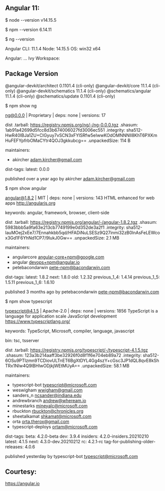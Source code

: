 Angular 11:
-----------

$ node --version
v14.15.5

$ npm --version
6.14.11

$ ng --version

Angular CLI: 11.1.4
Node: 14.15.5
OS: win32 x64

Angular:
...
Ivy Workspace:

Package                      Version
------------------------------------------------------
@angular-devkit/architect    0.1101.4 (cli-only)
@angular-devkit/core         11.1.4 (cli-only)
@angular-devkit/schematics   11.1.4 (cli-only)
@schematics/angular          11.1.4 (cli-only)
@schematics/update           0.1101.4 (cli-only)


$ npm show ng

ng@0.0.0 | Proprietary | deps: none | versions: 17

dist
.tarball: https://registry.npmjs.org/ng/-/ng-0.0.0.tgz
.shasum: 1ab91a42699d5fcc8d3b674006027fd3006ec551
.integrity: sha512-HwR40IBJa1ZU+CIGyuy7vSCN3xFYlSRfw5eIwwKOdOMNNNIl8KhT6PXKmHuFEFYpfrbOMaCYtr4QOJ3gkkubcg==
.unpackedSize: 114 B

maintainers:
- akircher <adam.kircher@gmail.com>

dist-tags:
latest: 0.0.0

published over a year ago by akircher <adam.kircher@gmail.com>

$ npm show angular

angular@1.8.2 | MIT | deps: none | versions: 143
HTML enhanced for web apps
http://angularjs.org

keywords: angular, framework, browser, client-side

dist
.tarball: https://registry.npmjs.org/angular/-/angular-1.8.2.tgz
.shasum: 5983bbb5a9fa63e213cb7749199e0d352de3a2f1
.integrity: sha512-IauMOej2xEe7/7Ennahkbb5qd/HFADiNuLSESz9Q27inmi32zB0lnAsFeLEWcox3Gd1F6YhNd1CP7/9IukJ0Gw==
.unpackedSize: 2.1 MB

maintainers:
- angularcore <angular-core+npm@google.com>
- angular <devops+npm@angular.io>
- petebacondarwin <pete-npm@bacondarwin.com>

dist-tags:
latest: 1.8.2
next: 1.8.0
old: 1.2.32
previous_1_4: 1.4.14
previous_1_5: 1.5.11
previous_1_6: 1.6.10

published 3 months ago by petebacondarwin <pete-npm@bacondarwin.com>

$ npm show typescript

typescript@4.1.5 | Apache-2.0 | deps: none | versions: 1856
TypeScript is a language for application scale JavaScript development
https://www.typescriptlang.org/

keywords: TypeScript, Microsoft, compiler, language, javascript

bin: tsc, tsserver

dist
.tarball: https://registry.npmjs.org/typescript/-/typescript-4.1.5.tgz
.shasum: 123a3b214aaff3be32926f0d8f1f6e704eb89a72
.integrity: sha512-6OSu9PTIzmn9TCDiovULTnET6BgXtDYL4Gg4szY+cGsc3JP1dQL8qvE8kShTRx1NIw4Q9IBHlwODjkjWEtMUyA==
.unpackedSize: 58.1 MB

maintainers:
- typescript-bot <typescript@microsoft.com>
- weswigham <wwigham@gmail.com>
- sanders_n <ncsander@indiana.edu>
- andrewbranch <andrew@wheream.io>
- minestarks <mineyalc@microsoft.com>
- rbuckton <rbuckton@chronicles.org>
- sheetalkamat <shkamat@microsoft.com>
- orta <orta.therox@gmail.com>
- typescript-deploys <ortam@microsoft.com>

dist-tags:
beta: 4.2.0-beta
dev: 3.9.4
insiders: 4.2.0-insiders.20210210
latest: 4.1.5
next: 4.3.0-dev.20210212
rc: 4.2.1-rc
tag-for-publishing-older-releases: 4.0.6

published yesterday by typescript-bot <typescript@microsoft.com>


Courtesy:
---------
https://angular.io
